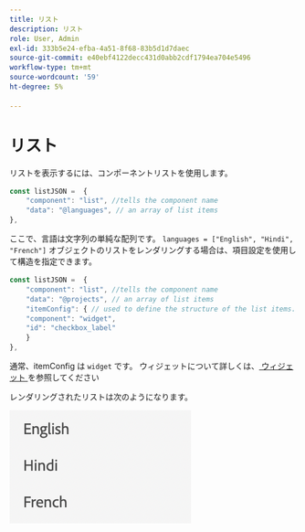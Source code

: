 ```yaml
---
title: リスト
description: リスト
role: User, Admin
exl-id: 333b5e24-efba-4a51-8f68-83b5d1d7daec
source-git-commit: e40ebf4122decc431d0abb2cdf1794ea704e5496
workflow-type: tm+mt
source-wordcount: '59'
ht-degree: 5%

---
```


# リスト

リストを表示するには、コンポーネントリストを使用します。

```js title="list.js"
const listJSON =  {
    "component": "list", //tells the component name
    "data": "@languages", // an array of list items
},
```

ここで、言語は文字列の単純な配列です。 `languages = ["English", "Hindi", "French"]`
オブジェクトのリストをレンダリングする場合は、項目設定を使用して構造を指定できます。

```js title="list.js"
const listJSON =  {
    "component": "list", //tells the component name
    "data": "@projects", // an array of list items
    "itemConfig": { // used to define the structure of the list items.
    "component": "widget",
    "id": "checkbox_label"
    }
},
```

通常、itemConfig は `widget` です。 ウィジェットについて詳しくは、[ ウィジェット ](../Widgets/basic-widget.md) を参照してください

レンダリングされたリストは次のようになります。

![list](./imgs/list.png "List")
